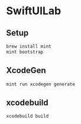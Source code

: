 # SwiftUILab

## Setup

```sh
brew install mint
mint bootstrap
```

## XcodeGen

```sh
mint run xcodegen generate
```

## xcodebuild

```sh
xcodebuild build
```
